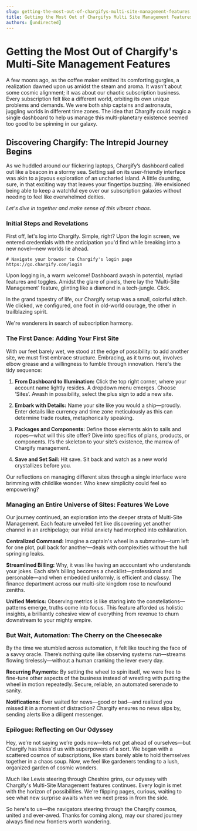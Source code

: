```yaml
---
slug: getting-the-most-out-of-chargifys-multi-site-management-features
title: Getting the Most Out of Chargifys Multi Site Management Features
authors: [undirected]
---
```



# Getting the Most Out of Chargify's Multi-Site Management Features

A few moons ago, as the coffee maker emitted its comforting gurgles, a realization dawned upon us amidst the steam and aroma. It wasn't about some cosmic alignment; it was about our chaotic subscription business. Every subscription felt like a different world, orbiting its own unique problems and demands. We were both ship captains and astronauts, juggling worlds in different time zones. The idea that Chargify could magic a single dashboard to help us manage this multi-planetary existence seemed too good to be spinning in our galaxy.

## Discovering Chargify: The Intrepid Journey Begins

As we huddled around our flickering laptops, Chargify’s dashboard called out like a beacon in a stormy sea. Setting sail on its user-friendly interface was akin to a joyous exploration of an uncharted island. A little daunting, sure, in that exciting way that leaves your fingertips buzzing. We envisioned being able to keep a watchful eye over our subscription galaxies without needing to feel like overwhelmed deities.

*Let's dive in together and make sense of this vibrant chaos*.

### Initial Steps and Revelations

First off, let's log into Chargify. Simple, right? Upon the login screen, we entered credentials with the anticipation you'd find while breaking into a new novel—new worlds lie ahead.

```shell
# Navigate your browser to Chargify's login page
https://go.chargify.com/login
```

Upon logging in, a warm welcome! Dashboard awash in potential, myriad features and toggles. Amidst the glare of pixels, there lay the ‘Multi-Site Management’ feature, glinting like a diamond in a tech-jungle. Click.

In the grand tapestry of life, our Chargify setup was a small, colorful stitch. We clicked, we configured, one foot in old-world courage, the other in trailblazing spirit.

We're wanderers in search of subscription harmony.

### The First Dance: Adding Your First Site

With our feet barely wet, we stood at the edge of possibility: to add another site, we must first embrace structure. Embracing, as it turns out, involves elbow grease and a willingness to fumble through innovation. Here's the tidy sequence:

1. **From Dashboard to Illumination:** Click the top right corner, where your account name lightly resides. A dropdown menu emerges. Choose ‘Sites’. Awash in possibility, select the plus sign to add a new site.

2. **Embark with Details:** Name your site like you would a ship—proudly. Enter details like currency and time zone meticulously as this can determine trade routes, metaphorically speaking.

3. **Packages and Components:** Define those elements akin to sails and ropes—what will this site offer? Dive into specifics of plans, products, or components. It’s the skeleton to your site’s existence, the marrow of Chargify management.

4. **Save and Set Sail:** Hit save. Sit back and watch as a new world crystallizes before you.

Our reflections on managing different sites through a single interface were brimming with childlike wonder. Who knew simplicity could feel so empowering?

### Managing an Entire Universe of Sites: Features We Love

Our journey continued, an exploration into the deeper strata of Multi-Site Management. Each feature unveiled felt like discovering yet another channel in an archipelago; our initial anxiety had morphed into exhilaration.

**Centralized Command:** Imagine a captain's wheel in a submarine—turn left for one plot, pull back for another—deals with complexities without the hull springing leaks.

**Streamlined Billing:** Why, it was like having an accountant who understands your jokes. Each site’s billing becomes a checklist—professional and personable—and when embedded uniformly, is efficient and classy. The finance department across our multi-site kingdom rose to newfound zeniths.

**Unified Metrics:** Observing metrics is like staring into the constellations—patterns emerge, truths come into focus. This feature afforded us holistic insights, a brilliantly cohesive view of everything from revenue to churn downstream to your mighty empire.

### But Wait, Automation: The Cherry on the Cheesecake

By the time we stumbled across automation, it felt like touching the face of a savvy oracle. There’s nothing quite like observing systems run—streams flowing tirelessly—without a human cranking the lever every day.

**Recurring Payments:** By setting the wheel to spin itself, we were free to fine-tune other aspects of the business instead of wrestling with putting the wheel in motion repeatedly. Secure, reliable, an automated serenade to sanity.

**Notifications:** Ever waited for news—good or bad—and realized you missed it in a moment of distraction? Chargify ensures no news slips by, sending alerts like a diligent messenger.

### Epilogue: Reflecting on Our Odyssey

Hey, we’re not saying we’re gods now—lets not get ahead of ourselves—but Chargify has bless'd us with superpowers of a sort. We began with a scattered cosmos of subscriptions, like stars barely able to hold themselves together in a chaos soup. Now, we feel like gardeners tending to a lush, organized garden of cosmic wonders.

Much like Lewis steering through Cheshire grins, our odyssey with Chargify's Multi-Site Management features continues. Every login is met with the horizon of possibilities. We're flipping pages, curious, waiting to see what new surprise awaits when we next press in from the side.

So here's to us—the navigators steering through the Chargify cosmos, united and ever-awed. Thanks for coming along, may our shared journey always find new frontiers worth wandering.